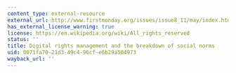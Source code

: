 ```yaml
---
content_type: external-resource
external_url: http://www.firstmonday.org/issues/issue8_11/may/index.html
has_external_license_warning: true
license: https://en.wikipedia.org/wiki/All_rights_reserved
status: ''
title: Digital rights management and the breakdown of social norms
uid: 0071fa70-21d3-49c4-96cf-e6b29a504973
wayback_url: ''
---
```

